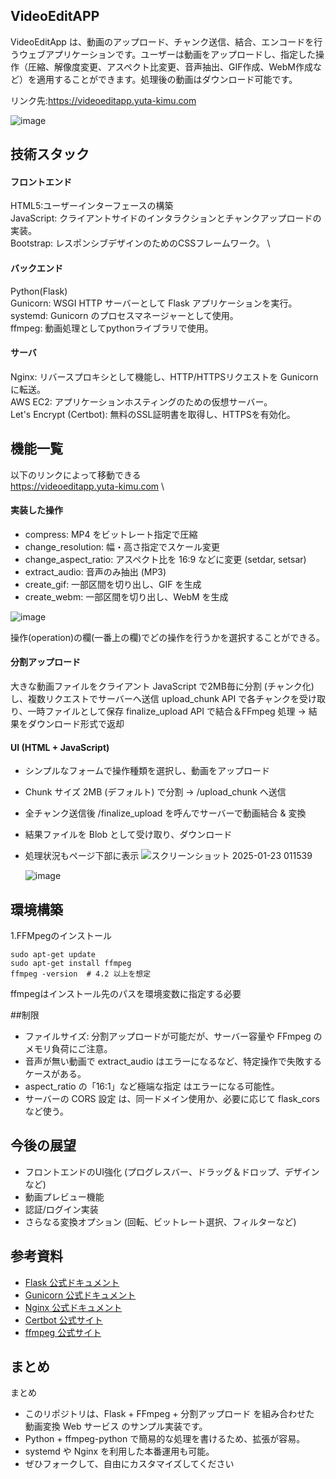 ## VideoEditAPP

VideoEditApp は、動画のアップロード、チャンク送信、結合、エンコードを行うウェブアプリケーションです。ユーザーは動画をアップロードし、指定した操作（圧縮、解像度変更、アスペクト比変更、音声抽出、GIF作成、WebM作成など）を適用することができます。処理後の動画はダウンロード可能です。

リンク先:https://videoeditapp.yuta-kimu.com 

![image](https://github.com/user-attachments/assets/db094252-575c-4592-a9e0-73b9251b558c)


## 技術スタック
#### フロントエンド
HTML5:ユーザーインターフェースの構築 \
JavaScript: クライアントサイドのインタラクションとチャンクアップロードの実装。 \
Bootstrap: レスポンシブデザインのためのCSSフレームワーク。 \

#### バックエンド
Python(Flask) \
Gunicorn: WSGI HTTP サーバーとして Flask アプリケーションを実行。\
systemd: Gunicorn のプロセスマネージャーとして使用。\
ffmpeg: 動画処理としてpythonライブラリで使用。

#### サーバ
Nginx: リバースプロキシとして機能し、HTTP/HTTPSリクエストを Gunicorn に転送。\
AWS EC2: アプリケーションホスティングのための仮想サーバー。\
Let's Encrypt (Certbot): 無料のSSL証明書を取得し、HTTPSを有効化。


## 機能一覧
以下のリンクによって移動できる \
https://videoeditapp.yuta-kimu.com \

#### 実装した操作
- compress: MP4 をビットレート指定で圧縮
- change_resolution: 幅・高さ指定でスケール変更
- change_aspect_ratio: アスペクト比を 16:9 などに変更 (setdar, setsar)
- extract_audio: 音声のみ抽出 (MP3)
- create_gif: 一部区間を切り出し、GIF を生成
- create_webm: 一部区間を切り出し、WebM を生成

![image](https://github.com/user-attachments/assets/840db955-b70c-491a-a3c5-3ee2cc974cbc)

操作(operation)の欄(一番上の欄)でどの操作を行うかを選択することができる。

#### 分割アップロード

大きな動画ファイルをクライアント JavaScript で2MB毎に分割 (チャンク化) し、複数リクエストでサーバーへ送信
upload_chunk API で各チャンクを受け取り、一時ファイルとして保存
finalize_upload API で結合＆FFmpeg 処理 → 結果をダウンロード形式で返却

#### UI (HTML + JavaScript)

- シンプルなフォームで操作種類を選択し、動画をアップロード
- Chunk サイズ 2MB (デフォルト) で分割 → /upload_chunk へ送信
- 全チャンク送信後 /finalize_upload を呼んでサーバーで動画結合 & 変換
- 結果ファイルを Blob として受け取り、ダウンロード
- 処理状況もページ下部に表示
  ![スクリーンショット 2025-01-23 011539](https://github.com/user-attachments/assets/7a1aef3b-41d5-4e72-9d20-8e3377def90d)

  ![image](https://github.com/user-attachments/assets/792215ff-f43f-466a-8272-b9e6735bb617)


## 環境構築
1.FFMpegのインストール
```
sudo apt-get update
sudo apt-get install ffmpeg
ffmpeg -version  # 4.2 以上を想定
```
ffmpegはインストール先のパスを環境変数に指定する必要

##制限
- ファイルサイズ: 分割アップロードが可能だが、サーバー容量や FFmpeg のメモリ負荷にご注意。
- 音声が無い動画で extract_audio はエラーになるなど、特定操作で失敗するケースがある。
- aspect_ratio の「16:1」など極端な指定 はエラーになる可能性。
- サーバーの CORS 設定 は、同一ドメイン使用か、必要に応じて flask_cors など使う。


## 今後の展望
- フロントエンドのUI強化 (プログレスバー、ドラッグ＆ドロップ、デザインなど)
- 動画プレビュー機能
- 認証/ログイン実装
- さらなる変換オプション (回転、ビットレート選択、フィルターなど)

## 参考資料
- [Flask 公式ドキュメント](https://flask.palletsprojects.com/)
- [Gunicorn 公式ドキュメント](https://docs.gunicorn.org/)
- [Nginx 公式ドキュメント](https://nginx.org/en/docs/)
- [Certbot 公式サイト](https://certbot.eff.org/)
- [ffmpeg 公式サイト](https://ffmpeg.org/)


## まとめ
まとめ
- このリポジトリは、Flask + FFmpeg + 分割アップロード を組み合わせた 動画変換 Web サービス のサンプル実装です。
- Python + ffmpeg-python で簡易的な処理を書けるため、拡張が容易。
- systemd や Nginx を利用した本番運用も可能。
- ぜひフォークして、自由にカスタマイズしてください
